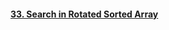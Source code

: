 #### [33. Search in Rotated Sorted Array](https://leetcode.com/problems/search-in-rotated-sorted-array)
